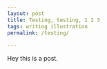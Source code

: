 ```yaml
---
layout: post
title: Testing, testing, 1 2 3
tags: writing illustration
permalink: /testing/

---
```


Hey this is a post.